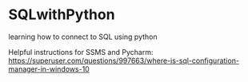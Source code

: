 # SQLwithPython
learning how to connect to SQL using python

Helpful instructions for SSMS and Pycharm:
https://superuser.com/questions/997663/where-is-sql-configuration-manager-in-windows-10
